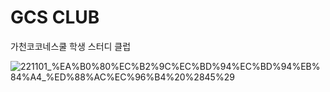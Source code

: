 # GCS CLUB

가천코코네스쿨 학생 스터디 클럽

![221101_%EA%B0%80%EC%B2%9C%EC%BD%94%EC%BD%94%EB%84%A4_%ED%88%AC%EC%96%B4%20%2845%29](https://user-images.githubusercontent.com/59727077/229799203-f98c535f-3496-44d0-acad-dcdfd3aa6d56.JPG)
